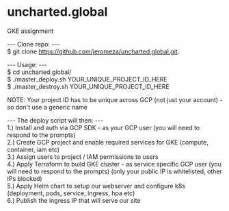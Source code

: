 # uncharted.global
GKE assignment

--- Clone repo: ---    
$ git clone https://github.com/jeromeza/uncharted.global.git. 
  
--- Usage: ---    
$ cd uncharted.global/   
$ ./master_deploy.sh YOUR_UNIQUE_PROJECT_ID_HERE   
$ ./master_destroy.sh YOUR_UNIQUE_PROJECT_ID_HERE   
  
NOTE: Your project ID has to be unique across GCP (not just your account) - so don't use a generic name  
  
--- The deploy script will then: ---   
1.) Install and auth via GCP SDK - as your GCP user (you will need to respond to the prompts)  
2.) Create GCP project and enable required services for GKE (compute, container, iam etc)  
3.) Assign users to project / IAM permissions to users   
4.) Apply Terraform to build GKE cluster - as service specific GCP user (you will need to respond to the prompts) (only your public IP is whitelisted, other IPs blocked)  
5.) Apply Helm chart to setup our webserver and configure k8s (deployment, pods, service, ingress, hpa etc)  
6.) Publish the ingress IP that will serve our site  

